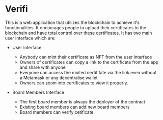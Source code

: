 # Verifi

This is a web application that utilizes the blockchain to achieve it's functionalities. It encourages people to upload their certificates to the blockchain and have total control over these certificates. It has two main user interface which are: 

- User Interface
  - Anybody can mint their certificate as NFT from the user interface
  - Owners of certificates can copy a link to the certificate from the app and share with anyone 
  - Everyone can access the minted certitifate via the link even without a Metamask or any decentralise wallet
  - Owners can zoom into certificates to view it properly.
  
- Board Members Interface
  - The first board member is always the deployer of the contract
  - Existing board members can add new board members
  - Board members can verify cetificate
